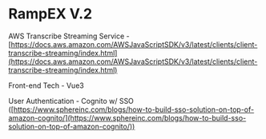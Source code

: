 # RampEX V.2

AWS Transcribe Streaming Service - [https://docs.aws.amazon.com/AWSJavaScriptSDK/v3/latest/clients/client-transcribe-streaming/index.html](https://docs.aws.amazon.com/AWSJavaScriptSDK/v3/latest/clients/client-transcribe-streaming/index.html)

Front-end Tech - Vue3

User Authentication - Cognito w/ SSO ([https://www.sphereinc.com/blogs/how-to-build-sso-solution-on-top-of-amazon-cognito/](https://www.sphereinc.com/blogs/how-to-build-sso-solution-on-top-of-amazon-cognito/))